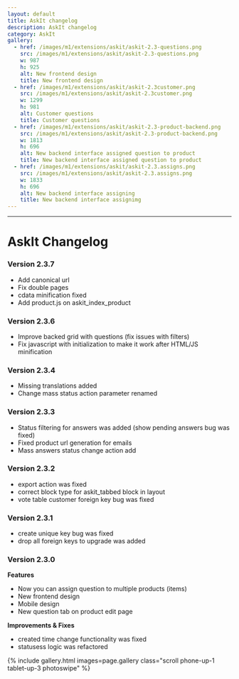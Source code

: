 ```yaml
---
layout: default
title: AskIt changelog
description: AskIt changelog
category: AskIt
gallery:
  - href: /images/m1/extensions/askit/askit-2.3-questions.png
    src: /images/m1/extensions/askit/askit-2.3-questions.png
    w: 987
    h: 925
    alt: New frontend design
    title: New frontend design
  - href: /images/m1/extensions/askit/askit-2.3customer.png
    src: /images/m1/extensions/askit/askit-2.3customer.png
    w: 1299
    h: 981
    alt: Customer questions
    title: Customer questions
  - href: /images/m1/extensions/askit/askit-2.3-product-backend.png
    src: /images/m1/extensions/askit/askit-2.3-product-backend.png
    w: 1813
    h: 696
    alt: New backend interface assigned question to product
    title: New backend interface assigned question to product
  - href: /images/m1/extensions/askit/askit-2.3.assigns.png
    src: /images/m1/extensions/askit/askit-2.3.assigns.png
    w: 1833
    h: 696
    alt: New backend interface assigning
    title: New backend interface assignimg
---
```

---

# AskIt Changelog

### Version 2.3.7

 -  Add canonical url
 -  Fix double pages
 -  cdata minification fixed
 -  Add product.js on askit_index_product

### Version 2.3.6

 -  Improve backed grid with questions (fix issues with filters)
 -  Fix javascript with initialization to make it work after HTML/JS
    minification

### Version 2.3.4

 -  Missing translations added
 -  Change mass status action parameter renamed

### Version 2.3.3

 -  Status filtering for answers was added (show pending answers bug was fixed)
 -  Fixed product url generation for emails
 -  Mass answers status change action add

### Version 2.3.2

 -  export action was fixed
 -  correct block type for askit_tabbed block in layout
 -  vote table customer foreign key bug was fixed

### Version 2.3.1

 -  create unique key bug was fixed
 -  drop all foreign keys to upgrade was added

### Version 2.3.0

**Features**

 -   Now you can assign question to multiple products (items)
 -   New frontend design
 -   Mobile design
 -   New question tab on product edit page

**Improvements & Fixes**

 -  created time change functionality was fixed
 -  statusess logic was refactored

{% include gallery.html images=page.gallery class="scroll phone-up-1 tablet-up-3 photoswipe" %}
